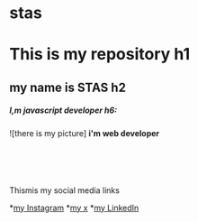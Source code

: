# stas
# This is my repository  h1
## my name is STAS h2
##### I,m javascript developer h6:
![there is my picture]
**i'm web developer**

```javascript 






```

Thismis my social media links

*[my Instagram](http://instagram.com)
*[my x](http://x.com)
*[my LinkedIn](http://likedin.com)